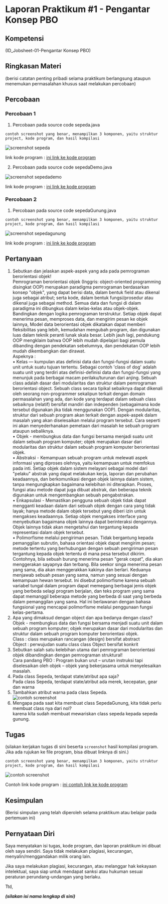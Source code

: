 # Laporan Praktikum #1 - Pengantar Konsep PBO

## Kompetensi

(ID_Jobsheet-01-Pengantar Konsep PBO)

## Ringkasan Materi

(berisi catatan penting pribadi selama praktikum berlangsung ataupun menemukan permasalahan khusus saat melakukan percobaan)

## Percobaan

### Percobaan 1

1. Percobaan pada source code sepeda.java 

`contoh screenshot yang benar, menampilkan 3 komponen, yaitu struktur project, kode program, dan hasil kompilasi`

![screenshot sepeda](img/sepeda_1.jpg)

link kode program : [ini link ke kode program](../../src/1_Pengantar_Konsep_PBO/Sepeda.java)<br>

2. Percobaan pada source code sepedaDemo.java 

![screenshot sepedademo](img/sepeda_demo_1.jpg)

link kode program : [ini link ke kode program](../../src/1_Pengantar_Konsep_PBO/SepedaDemo.java)

### Percobaan 2

1. Percobaan pada source code sepedaGunung.java

`contoh screenshot yang benar, menampilkan 3 komponen, yaitu struktur project, kode program, dan hasil kompilasi`

![screenshot sepedagunung](img/sepeda_gunung_1.jpg)

link kode program : [ini link ke kode program](../../src/1_Pengantar_Konsep_PBO/SepedaGunung.java)

## Pertanyaan

 1. Sebutkan dan jelaskan aspek-aspek yang ada pada pemrograman berorientasi objek!<br>
 Pemrograman berorientasi objek (Inggris: object-oriented programming disingkat OOP) merupakan paradigma pemrograman berdasarkan konsep "objek", yang dapat berisi data, dalam bentuk field atau dikenal juga sebagai atribut; serta kode, dalam bentuk fungsi/prosedur atau dikenal juga sebagai method. Semua data dan fungsi di dalam paradigma ini dibungkus dalam kelas-kelas atau objek-objek. Bandingkan dengan logika pemrograman terstruktur. Setiap objek dapat menerima pesan, memproses data, dan mengirim pesan ke objek lainnya,
Model data berorientasi objek dikatakan dapat memberi fleksibilitas yang lebih, kemudahan mengubah program, dan digunakan luas dalam teknik peranti lunak skala besar. Lebih jauh lagi, pendukung OOP mengklaim bahwa OOP lebih mudah dipelajari bagi pemula dibanding dengan pendekatan sebelumnya, dan pendekatan OOP lebih mudah dikembangkan dan dirawat.<br>
Aspeknya :<br>
•	Kelas — kumpulan atas definisi data dan fungsi-fungsi dalam suatu unit untuk suatu tujuan tertentu. Sebagai contoh 'class of dog' adalah suatu unit yang terdiri atas definisi-definisi data dan fungsi-fungsi yang menunjuk pada berbagai macam perilaku/turunan dari anjing. Sebuah class adalah dasar dari modularitas dan struktur dalam pemrograman berorientasi object. Sebuah class secara tipikal sebaiknya dapat dikenali oleh seorang non-programmer sekalipun terkait dengan domain permasalahan yang ada, dan kode yang terdapat dalam sebuah class sebaiknya (relatif) bersifat mandiri dan independen (sebagaimana kode tersebut digunakan jika tidak menggunakan OOP). Dengan modularitas, struktur dari sebuah program akan terkait dengan aspek-aspek dalam masalah yang akan diselesaikan melalui program tersebut. Cara seperti ini akan menyederhanakan pemetaan dari masalah ke sebuah program ataupun sebaliknya.<br>
•	Objek - membungkus data dan fungsi bersama menjadi suatu unit dalam sebuah program komputer; objek merupakan dasar dari modularitas dan struktur dalam sebuah program komputer berorientasi objek.<br>
•	Abstraksi - Kemampuan sebuah program untuk melewati aspek informasi yang diproses olehnya, yaitu kemampuan untuk memfokus pada inti. Setiap objek dalam sistem melayani sebagai model dari "pelaku" abstrak yang dapat melakukan kerja, laporan dan perubahan keadaannya, dan berkomunikasi dengan objek lainnya dalam sistem, tanpa mengungkapkan bagaimana kelebihan ini diterapkan. Proses, fungsi atau metode dapat juga dibuat abstrak, dan beberapa teknik digunakan untuk mengembangkan sebuah pengabstrakan.<br>
•	Enkapsulasi - Memastikan pengguna sebuah objek tidak dapat mengganti keadaan dalam dari sebuah objek dengan cara yang tidak layak; hanya metode dalam objek tersebut yang diberi izin untuk mengakses keadaannya. Setiap objek mengakses interface yang menyebutkan bagaimana objek lainnya dapat berinteraksi dengannya. Objek lainnya tidak akan mengetahui dan tergantung kepada representasi dalam objek tersebut.<br>
•	Polimorfisme melalui pengiriman pesan. Tidak bergantung kepada pemanggilan subrutin, bahasa orientasi objek dapat mengirim pesan; metode tertentu yang berhubungan dengan sebuah pengiriman pesan tergantung kepada objek tertentu di mana pesa tersebut dikirim. Contohnya, bila sebuah burung menerima pesan "gerak cepat", dia akan menggerakan sayapnya dan terbang. Bila seekor singa menerima pesan yang sama, dia akan menggerakkan kakinya dan berlari. Keduanya menjawab sebuah pesan yang sama, namun yang sesuai dengan kemampuan hewan tersebut. Ini disebut polimorfisme karena sebuah variabel tungal dalam program dapat memegang berbagai jenis objek yang berbeda selagi program berjalan, dan teks program yang sama dapat memanggil beberapa metode yang berbeda di saat yang berbeda dalam pemanggilan yang sama. Hal ini berlawanan dengan bahasa fungsional yang mencapai polimorfisme melalui penggunaan fungsi kelas-pertama.<br>
 2. Apa yang dimaksud dengan object dan apa bedanya dengan class?<br> 
    Objek - membungkus data dan fungsi bersama menjadi suatu unit dalam sebuah program komputer; objek merupakan dasar dari modularitas     dan struktur dalam sebuah program komputer berorientasi objek.<br>
    Class : class merupakan rancangan (design) bersifat abstract <br>
    Object : perwujudan suatu class class Object bersifat konkrit<br>
 3. Sebutkan salah satu kelebihan utama dari pemrograman berorientasi objek dibandingkan dengan pemrograman struktural!<br>
    Cara pandang PBO : Program bukan urut – urutan instruksi tapi diselesaikan oleh objek – objek yang bekerjasama untuk menyelesaikan       masalah.<br>
 4. Pada class Sepeda, terdapat state/atribut apa saja?<br>
    Pada class Sepeda, terdapat state/atribut ada merek, kecepatan, gear dan warna<br>
 5. Tambahkan atribut warna pada class Sepeda.<br>
    ![contoh screenshot](img/5.jpg)
 6. Mengapa pada saat kita membuat class SepedaGunung, kita tidak perlu membuat class nya dari nol?<br>
    karena kita sudah membuat mewariskan class sepeda kepada sepeda gunung.<br>
## Tugas

(silakan kerjakan tugas di sini beserta `screenshot` hasil kompilasi program. Jika ada rujukan ke file program, bisa dibuat linknya di sini.)

`contoh screenshot yang benar, menampilkan 3 komponen, yaitu struktur project, kode program, dan hasil kompilasi`

![contoh screenshot](img/contoh-schot1.PNG)

Contoh link kode program : [ini contoh link ke kode program](../../src/1_Pengantar_Konsep_PBO/Contoh12345Habibie.java)

## Kesimpulan

(Berisi simpulan yang telah diperoleh selama praktikum atau belajar pada pertemuan ini)

## Pernyataan Diri

Saya menyatakan isi tugas, kode program, dan laporan praktikum ini dibuat oleh saya sendiri. Saya tidak melakukan plagiasi, kecurangan, menyalin/menggandakan milik orang lain.

Jika saya melakukan plagiasi, kecurangan, atau melanggar hak kekayaan intelektual, saya siap untuk mendapat sanksi atau hukuman sesuai peraturan perundang-undangan yang berlaku.

Ttd,

***(silakan isi nama lengkap di sini)***
